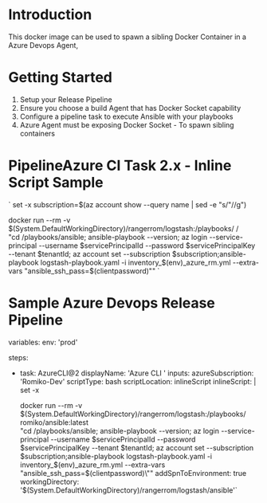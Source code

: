 # Introduction 
This docker image can be used to spawn a sibling Docker Container in a Azure Devops Agent,

# Getting Started
1.	Setup your Release Pipeline
2.	Ensure you choose a build Agent that has Docker Socket capability
3.	Configure a pipeline task to execute Ansible with your playbooks
4.  Azure Agent must be exposing Docker Socket - To spawn sibling containers


# PipelineAzure  CI Task 2.x - Inline Script Sample
`
set -x
subscription=$(az account show --query name | sed -e  "s/\"//g")

docker run --rm -v $(System.DefaultWorkingDirectory)/rangerrom/logstash:/playbooks/ <containerregistry>/<imagename> \
 "cd  /playbooks/ansible; ansible-playbook --version; az login --service-principal --username $servicePrincipalId --password $servicePrincipalKey --tenant $tenantId; az account set --subscription $subscription;ansible-playbook logstash-playbook.yaml -i inventory_$(env)_azure_rm.yml --extra-vars \"ansible_ssh_pass=$(clientpassword)\""
`

# Sample Azure Devops Release Pipeline
variables:
  env: 'prod'

steps:
- task: AzureCLI@2
  displayName: 'Azure CLI '
  inputs:
    azureSubscription: 'Romiko-Dev'
    scriptType: bash
    scriptLocation: inlineScript
    inlineScript: |
     set -x
             
     docker run --rm -v $(System.DefaultWorkingDirectory)/rangerrom/logstash:/playbooks/ romiko/ansible:latest \
      "cd  /playbooks/ansible; ansible-playbook --version; az login --service-principal --username $servicePrincipalId --password $servicePrincipalKey --tenant $tenantId; az account set --subscription $subscription;ansible-playbook logstash-playbook.yaml -i inventory_$(env)_azure_rm.yml --extra-vars \"ansible_ssh_pass=$(clientpassword)\""
    addSpnToEnvironment: true
    workingDirectory: '$(System.DefaultWorkingDirectory)/rangerrom/logstash/ansible'`


